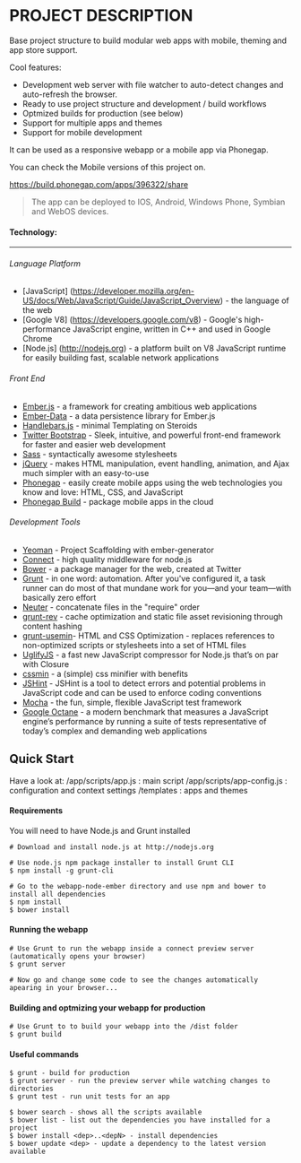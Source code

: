 PROJECT DESCRIPTION
====================================
Base project structure to build modular web apps with mobile, theming and app store support.

Cool features:
- Development web server with file watcher to auto-detect changes and auto-refresh the browser.
- Ready to use project structure and development / build workflows
- Optmized builds for production (see below)
- Support for multiple apps and themes
- Support for mobile development 

It can be used as a responsive webapp or a mobile app via Phonegap.

You can check the Mobile versions of this project on.

https://build.phonegap.com/apps/396322/share

>The app can be deployed to IOS, Android, Windows Phone, Symbian and WebOS devices.
	

#### Technology:
----------
###### Language Platform
- [JavaScript] (https://developer.mozilla.org/en-US/docs/Web/JavaScript/Guide/JavaScript_Overview) - 
  the language of the web     
- [Google V8]  (https://developers.google.com/v8) -
  Google's high-performance JavaScript engine, written in C++ and used in Google Chrome
- [Node.js] (http://nodejs.org) - 
  a platform built on V8 JavaScript runtime for easily building fast, scalable network applications

###### Front End
- [Ember.js](http://emberjs.com/) - 
  a framework for creating ambitious web applications  
- [Ember-Data](http://emberjs.com/guides/models) - 
  a data persistence library for Ember.js
- [Handlebars.js](http://emberjs.com/guides/templates/the-application-template)	- 
  minimal Templating on Steroids
- [Twitter Bootstrap](http://twitter.github.io/bootstrap) - 
  Sleek, intuitive, and powerful front-end framework for faster and easier web development     
- [Sass](http://sass-lang.com)	- 
  syntactically awesome stylesheets
- [jQuery](http://jquery.com) - 
  makes HTML manipulation, event handling, animation, and Ajax much simpler with an easy-to-use
- [Phonegap](http://phonegap.com) - 
  easily create mobile apps using the web technologies you know and love: HTML, CSS, and JavaScript
- [Phonegap Build](https://build.phonegap.com/)	- 
  package mobile apps in the cloud

###### Development Tools
- [Yeoman](http://yeoman.io/) 				- Project Scaffolding with ember-generator
- [Connect](http://www.senchalabs.org/connect) 		- high quality middleware for node.js
- [Bower](https://github.com/bower/bower) 		- a package manager for the web, created at Twitter
- [Grunt](http://gruntjs.com) 				- in one word: automation. After you've configured it, a task runner can do most of that mundane work for you—and your team—with basically zero effort
- [Neuter](https://github.com/trek/grunt-neuter) 	- concatenate files in the "require" order
- [grunt-rev](https://github.com/cbas/grunt-rev) 	- cache optimization and static file asset revisioning through content hashing
- [grunt-usemin](https://github.com/yeoman/grunt-usemin)- HTML and CSS Optimization - replaces references to non-optimized scripts or stylesheets into a set of HTML files
- [UglifyJS](http://badassjs.com/post/971960912/uglifyjs-a-fast-new-javascript-compressor-for-node-js) - a fast new JavaScript compressor for Node.js that’s on par with Closure
- [cssmin](https://code.google.com/p/cssmin)		- a (simple) css minifier with benefits 
- [JSHint](http://www.jshint.com/)			- JSHint is a tool to detect errors and potential problems in JavaScript code and can be used to enforce coding conventions
- [Mocha](http://visionmedia.github.io/mocha)		- the fun, simple, flexible JavaScript test framework
- [Google Octane](https://developers.google.com/octane)	- a modern benchmark that measures a JavaScript engine’s performance by running a suite of tests representative of today’s complex and demanding web applications

Quick Start
------------

Have a look at:
	/app/scripts/app.js			: main script
	/app/scripts/app-config.js	: configuration and context settings
	/templates					: apps and themes

#### Requirements

You will need to have Node.js and Grunt installed

	# Download and install node.js at http://nodejs.org
	
	# Use node.js npm package installer to install Grunt CLI
	$ npm install -g grunt-cli
	
	# Go to the webapp-node-ember directory and use npm and bower to install all dependencies
	$ npm install
	$ bower install

#### Running the webapp
	# Use Grunt to run the webapp inside a connect preview server (automatically opens your browser)
	$ grunt server

	# Now go and change some code to see the changes automatically apearing in your browser... 
		 
#### Building and optmizing your webapp for production
	# Use Grunt to to build your webapp into the /dist folder 
	$ grunt build

#### Useful commands

	$ grunt - build for production
	$ grunt server - run the preview server while watching changes to directories
	$ grunt test - run unit tests for an app
	
	$ bower search - shows all the scripts available
	$ bower list - list out the dependencies you have installed for a project
	$ bower install <dep>..<depN> - install dependencies
	$ bower update <dep> - update a dependency to the latest version available
 
